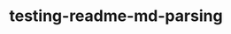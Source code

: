 <!---
title: Testing README.md
group: Web Systems
description: A test of README.md parsing.
tags:
  - a
  - b
  - c
--->
# testing-readme-md-parsing
